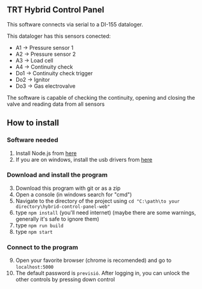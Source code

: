 TRT Hybrid Control Panel
------------------------

This software connects via serial to a DI-155 dataloger.

This dataloger has this sensors conected:
- A1 -> Pressure sensor 1
- A2 -> Pressure sensor 2
- A3 -> Load cell
- A4 -> Continuity check
- Do1 -> Continuity check trigger
- Do2 -> Ignitor
- Do3 -> Gas electrovalve

The software is capable of checking the continuity, opening and closing the
valve and reading data from all sensors

## How to install

### Software needed
1. Install Node.js from [here](https://nodejs.org/en/download/)
2. If you are on windows, install the usb drivers from [here](link)

### Download and install the program
3. Download this program with git or as a zip
4. Open a console (in windows search for "cmd")
5. Navigate to the directory of the project using `cd "C:\path\to your directory\hybrid-control-panel-web"`
6. type `npm install` (you'll need internet) (maybe there are some warnings, generally it's safe to ignore them)
7. type `npm run build`
8. type `npm start`

### Connect to the program
9. Open your favorite browser (chrome is recomended) and go to `localhost:5000`
10. The default password is `previsió`. After logging in, you can unlock the other controls by pressing down control
